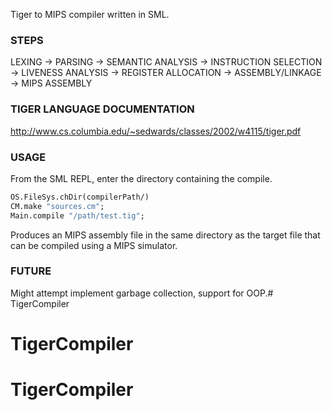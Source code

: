 Tiger to MIPS compiler written in SML.  

###  STEPS

LEXING -> PARSING -> SEMANTIC ANALYSIS -> INSTRUCTION SELECTION -> LIVENESS ANALYSIS -> REGISTER ALLOCATION -> ASSEMBLY/LINKAGE -> MIPS ASSEMBLY

###  TIGER LANGUAGE DOCUMENTATION

http://www.cs.columbia.edu/~sedwards/classes/2002/w4115/tiger.pdf

###  USAGE

From the SML REPL, enter the directory containing the compile. 

```sml
OS.FileSys.chDir(compilerPath/)
CM.make "sources.cm";
Main.compile "/path/test.tig";
```

Produces an MIPS assembly file in the same directory as the target file that can be compiled using a MIPS simulator.

### FUTURE

Might attempt implement garbage collection, support for OOP.# TigerCompiler
# TigerCompiler
# TigerCompiler
